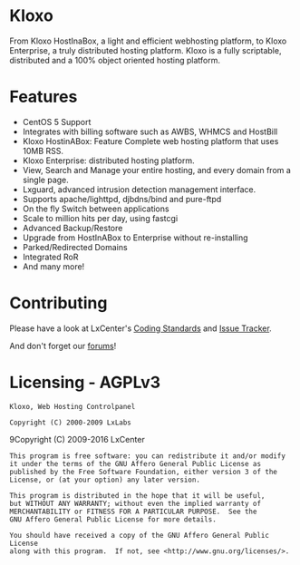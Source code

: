 # Kloxo
From Kloxo HostInaBox, a light and efficient webhosting platform, to Kloxo Enterprise, a truly distributed hosting platform.
Kloxo is a fully scriptable, distributed and a 100% object oriented hosting platform.

# Features

* CentOS 5 Support
* Integrates with billing software such as AWBS, WHMCS and HostBill
* Kloxo HostinABox: Feature Complete web hosting platform that uses 10MB RSS.
* Kloxo Enterprise: distributed hosting platform.
* View, Search and Manage your entire hosting, and every domain from a single page.
* Lxguard, advanced intrusion detection management interface.
* Supports apache/lighttpd, djbdns/bind and pure-ftpd
* On the fly Switch between applications
* Scale to million hits per day, using fastcgi
* Advanced Backup/Restore
* Upgrade from HostInABox to Enterprise without re-installing
* Parked/Redirected Domains
* Integrated RoR
* And many more!

# Contributing

Please have a look at LxCenter's [Coding Standards](http://project.lxcenter.org/projects/kloxo/wiki/Coding_Standards) and [Issue Tracker](http://project.lxcenter.org).

And don't forget our [forums](http://community.lxcenter.org)!

# Licensing - AGPLv3

    Kloxo, Web Hosting Controlpanel

    Copyright (C) 2000-2009	LxLabs
   9Copyright (C) 2009-2016	LxCenter

    This program is free software: you can redistribute it and/or modify
    it under the terms of the GNU Affero General Public License as
    published by the Free Software Foundation, either version 3 of the
    License, or (at your option) any later version.

    This program is distributed in the hope that it will be useful,
    but WITHOUT ANY WARRANTY; without even the implied warranty of
    MERCHANTABILITY or FITNESS FOR A PARTICULAR PURPOSE.  See the
    GNU Affero General Public License for more details.

    You should have received a copy of the GNU Affero General Public License
    along with this program.  If not, see <http://www.gnu.org/licenses/>.
